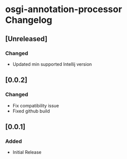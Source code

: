 <!-- Keep a Changelog guide -> https://keepachangelog.com -->

# osgi-annotation-processor Changelog

## [Unreleased]
### Changed
- Updated min supported Intellij version

## [0.0.2]     
### Changed
- Fix compatibility issue
- Fixed github build

## [0.0.1]
### Added
- Initial Release
